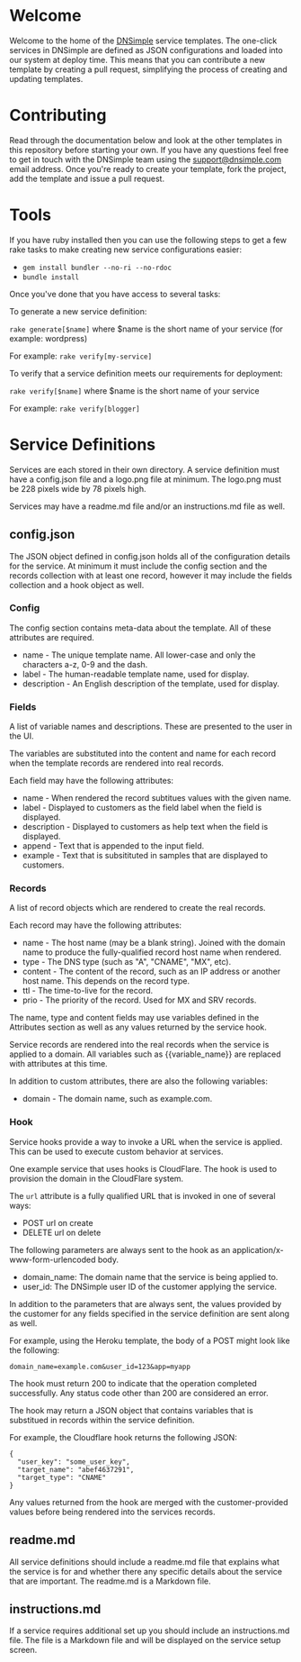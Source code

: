 # Welcome

Welcome to the home of the [DNSimple](https://dnsimple.com) service templates. The one-click services in DNSimple are defined as JSON configurations and loaded into our system at deploy time. This means that you can contribute a new template by creating a pull request, simplifying the process of creating and updating templates. 

# Contributing

Read through the documentation below and look at the other templates in this repository before starting your own. If you have any questions feel free to get in touch with the DNSimple team using the support@dnsimple.com email address. Once you're ready to create your template, fork the project, add the template and issue a pull request.

# Tools

If you have ruby installed then you can use the following steps to get a few rake tasks to make creating new service configurations easier:

* `gem install bundler --no-ri --no-rdoc`
* `bundle install`

Once you've done that you have access to several tasks:

To generate a new service definition:

`rake generate[$name]` where $name is the short name of your service (for example: wordpress)

For example: `rake verify[my-service]`

To verify that a service definition meets our requirements for deployment:

`rake verify[$name]` where $name is the short name of your service

For example: `rake verify[blogger]`

# Service Definitions

Services are each stored in their own directory. A service definition must have a config.json file and a logo.png file at minimum. The logo.png must be 228 pixels wide by 78 pixels high.

Services may have a readme.md file and/or an instructions.md file as well.

## config.json

The JSON object defined in config.json holds all of the configuration details for the service. At minimum it must include the config section and the records collection with at least one record, however it may include the fields collection and a hook object as well.

### Config

The config section contains meta-data about the template. All of these attributes are required.

* name - The unique template name. All lower-case and only the characters a-z, 0-9 and the dash.
* label - The human-readable template name, used for display.
* description - An English description of the template, used for display.

### Fields

A list of variable names and descriptions. These are presented to the user in the UI.

The variables are substituted into the content and name for each record when the template records are rendered into real records.

Each field may have the following attributes:

* name - When rendered the record subtitues values with the given name.
* label - Displayed to customers as the field label when the field is displayed.
* description - Displayed to customers as help text when the field is displayed.
* append - Text that is appended to the input field.
* example - Text that is subsitituted in samples that are displayed to customers.

### Records

A list of record objects which are rendered to create the real records.

Each record may have the following attributes:

* name - The host name (may be a blank string). Joined with the domain name to produce the fully-qualified record host name when rendered.
* type - The DNS type (such as "A", "CNAME", "MX", etc).
* content - The content of the record, such as an IP address or another host name. This depends on the record type.
* ttl - The time-to-live for the record.
* prio - The priority of the record. Used for MX and SRV records.

The name, type and content fields may use variables defined in the Attributes section as well as any values returned by the service hook.

Service records are rendered into the real records when the service is applied to a domain. All variables such as {{variable_name}} are replaced with attributes at this time.

In addition to custom attributes, there are also the following variables:

* domain - The domain name, such as example.com.

### Hook

Service hooks provide a way to invoke a URL when the service is applied. This can be used to execute custom behavior at services.

One example service that uses hooks is CloudFlare. The hook is used to provision the domain in the CloudFlare system.

The `url` attribute is a fully qualified URL that is invoked in one of several ways:

* POST url on create
* DELETE url on delete

The following parameters are always sent to the hook as an application/x-www-form-urlencoded body.

* domain_name: The domain name that the service is being applied to.
* user_id: The DNSimple user ID of the customer applying the service.

In addition to the parameters that are always sent, the values provided by the customer for any fields specified in the service definition are sent along as well.

For example, using the Heroku template, the body of a POST might look like the following:

    domain_name=example.com&user_id=123&app=myapp

The hook must return 200 to indicate that the operation completed successfully. Any status code other than 200 are considered an error.

The hook may return a JSON object that contains variables that is substitued in records within the service definition.

For example, the Cloudflare hook returns the following JSON:

    {
      "user_key": "some_user_key",
      "target_name": "abef4637291",
      "target_type": "CNAME"
    }

Any values returned from the hook are merged with the customer-provided values before being rendered into the services records.

## readme.md

All service definitions should include a readme.md file that explains what the service is for and whether there any specific details about the service that are important. The readme.md is a Markdown file.

## instructions.md

If a service requires additional set up you should include an instructions.md file. The file is a Markdown file and will be displayed on the service setup screen.
